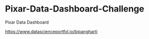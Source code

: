 # Pixar-Data-Dashboard-Challenge
Pixar Data Dashboard

https://www.datascienceportfol.io/bipangharti

